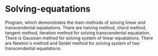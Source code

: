 # Solving-equatations
Program, which demonstrates the main methods of solving linear and transcendental equatations. 
There are halving method, chord method, tangent method, iteration method for solving transcendental equatation.
There is Gaussian method for solving system of linear equatations.
There are Newton`s method and Seidel method for solving system of two transcendental equatations.
